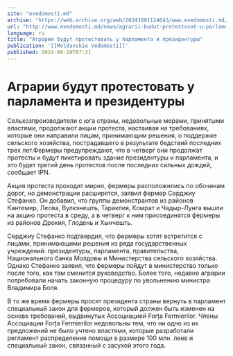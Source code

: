 ```yaml
---
site: "evedomosti.md"
archive: "https://web.archive.org/web/20241001124643/www.evedomosti.md/news/agrarii-budut-protestovat-u-parlamenta-i-prezidentury"
url: "http://www.evedomosti.md/news/agrarii-budut-protestovat-u-parlamenta-i-prezidentury"
language: ru
title: "Аграрии будут протестовать у парламента и президентуры"
publication: '[[Moldavskie Vedomosti]]'
published: 2024-09-19T07:31
---
```


# Аграрии будут протестовать у парламента и президентуры

Сельхозпроизводители с юга страны, недовольные мерами, принятыми властями, продолжают акции протеста, настаивая на требованиях, которые они направили лицам, принимающим решения, о поддержке сельского хозяйства, пострадавшего в результате бедствий последних трех лет.Фермеры предупреждают, что в четверг они продолжат протесты и будут пикетировать здание президентуры и парламента, и это будет третий день протестов после последних сильных дождей, сообщает IPN.

Акция протеста проходит мирно, фермеры расположились по обочинам дорог, но демонстрации расширятся, заявил фермер Серджиу Стефанко. Он добавил, что группы демонстрантов из районов Кантемир, Леова, Вулкэнешть, Тараклия, Комрат и Чадыр-Лунга вышли на акцию протеста в среду, а в четверг к ним присоединятся фермеры из районов Дрокия, Глодень и Хынчешть.

Серджиу Стефанко подтвердил, что фермеры хотят встретится с лицами, принимающими решения из ряда государственных учреждений: президентуры, парламента, правительства, Национального банка Молдовы и Министерства сельского хозяйства. Однако Стефанко заявил, что фермеры пойдут в министерство только после того, как там сменится руководство. Более того, недавно аграрии потребовали начать законную процедуру по увольнению министра Владимира Боля.

В то же время фермеры просят президента страны вернуть в парламент специальный закон для фермеров, который должен быть изменен на основе требований, выдвинутых Ассоциацией Forța Fermierilor. Члены Ассоциации Forța Fermierilor недовольны тем, что ни одно из их предложений не было учтено властями, которые разработали регламент распределения помощи в размере 100 млн. леев и специальный закон, связанный с засухой этого года.
